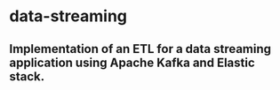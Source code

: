 # data-streaming
## Implementation of an ETL for a data streaming application using Apache Kafka and Elastic stack.

